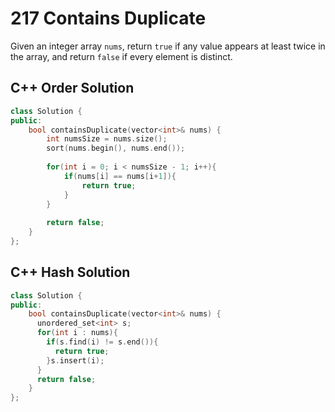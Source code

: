 # 217 Contains Duplicate

Given an integer array `nums`, return `true` if any value appears at least twice in the array, and return `false` if every element is distinct. 



## C++ Order Solution

```C++
class Solution {
public:
    bool containsDuplicate(vector<int>& nums) {
        int numsSize = nums.size();
        sort(nums.begin(), nums.end());
        
        for(int i = 0; i < numsSize - 1; i++){
            if(nums[i] == nums[i+1]){
                return true;
            }
        }
        
        return false;
    }
};
```



## C++ Hash Solution

```c++
class Solution {
public:
    bool containsDuplicate(vector<int>& nums) {
      unordered_set<int> s;
      for(int i : nums){
        if(s.find(i) != s.end()){
          return true;
        }s.insert(i);
      }
      return false;
    }
};
```


